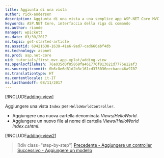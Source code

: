 ```yaml
---
title: Aggiunta di una vista
author: rick-anderson
description: Aggiunta di una vista a una semplice app ASP.NET Core MVC
keywords: ASP.NET Core, interfaccia della riga di comando
ms.author: riande
manager: wpickett
ms.date: 03/30/2017
ms.topic: get-started-article
ms.assetid: 69421638-1638-41e6-9ad7-cad666abf4db
ms.technology: aspnet
ms.prod: asp.net-core
uid: tutorials/first-mvc-app-xplat/adding-view
ms.openlocfilehash: 76a035d0f85868fa461776f813021d7776e12af3
ms.sourcegitcommit: 0b6c8e6d81d2b3c161cd375036eecbace46a9707
ms.translationtype: HT
ms.contentlocale: it-IT
ms.lasthandoff: 08/11/2017
---
```

[!INCLUDE[adding-view](../../includes/mvc-intro/adding_view1.md)]

Aggiungere una vista `Index` per `HelloWorldController`.

* Aggiungere una nuova cartella denominata *Views/HelloWorld*.
* Aggiungere un nuovo file al nome di cartella *Views/HelloWorld* *Index.cshtml*.

[!INCLUDE[adding-view2](../../includes/mvc-intro/adding_view2.md)]

>[!div class="step-by-step"]
[Precedente - Aggiungere un controller](adding-controller.md)
[Successivo - Aggiungere un modello](adding-model.md)

